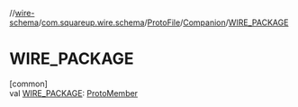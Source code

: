 //[wire-schema](../../../../index.md)/[com.squareup.wire.schema](../../index.md)/[ProtoFile](../index.md)/[Companion](index.md)/[WIRE_PACKAGE](-w-i-r-e_-p-a-c-k-a-g-e.md)

# WIRE_PACKAGE

[common]\
val [WIRE_PACKAGE](-w-i-r-e_-p-a-c-k-a-g-e.md): [ProtoMember](../../-proto-member/index.md)
